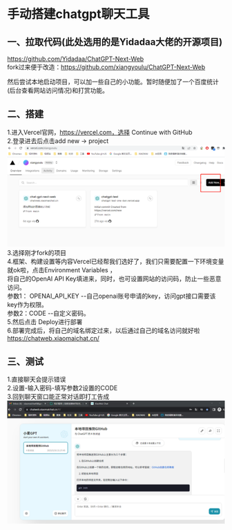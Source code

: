 #  手动搭建chatgpt聊天工具

## 一、拉取代码(此处选用的是Yidadaa大佬的开源项目)
https://github.com/Yidadaa/ChatGPT-Next-Web  
fork过来便于改造：https://github.com/xiangyoulu/ChatGPT-Next-Web  

然后尝试本地启动项目，可以加一些自己的小功能。暂时随便加了一个百度统计(后台查看网站访问情况)和打赏功能。  


## 二、搭建
1.进入Vercel官网，https://vercel.com，选择 Continue with GitHub  
2.登录进去后点击add new -> project  
![Vercel](../images/Vercel.png)
3.选择刚才fork的项目  
4.框架、构建设置等内容Vercel已经帮我们选好了，我们只需要配置一下环境变量就ok啦，点击Environment Variables ，  
将自己的OpenAI API Key填进来，同时，也可设置网站的访问码，防止一些恶意访问。  
参数1： OPENAI_API_KEY  --自己openai账号申请的key，访问gpt接口需要该key作为权限。  
参数2：CODE    --自定义密码。  
5.然后点击 Deploy进行部署  
6.部署完成后，将自己的域名绑定过来，以后通过自己的域名访问就好啦  
https://chatweb.xiaomaichat.cn/  

## 三、测试
1.直接聊天会提示错误  
2.设置-输入密码-填写参数2设置的CODE  
3.回到聊天窗口能正常对话即打工告成  
![xiaomai-chat](../images/xiaomai-chat.png)